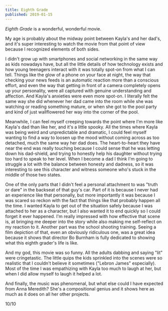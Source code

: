 ```yaml
---
title: Eighth Grade
published: 2019-01-15
---
```


_Eighth Grade_ is a wonderful, wonderful movie.

My age is probably about the midway point between Kayla's and her dad's, and it's super interesting to watch the movie from that point of view because I recognized elements of both sides.

I didn't grow up with smartphones and social networking in the same way as kids nowadays have, but all the little details of how technology exists and how young teenagers interact with it was totally spot-on from what I can tell. Things like the glow of a phone on your face at night, the way that checking your news feeds is an automatic reaction more than a conscious effort, and even the way that getting in front of a camera completely opens up your personality, were all captured with genuine understanding and affection. And Kayla's anxieties were even more spot-on. I literally felt the same way she did whenever her dad came into the room while she was watching or reading something mature, or when she got to the pool party and kind of just wallflowered her way into the corner of the pool.

Meanwhile, I can feel myself creeping towards the point where I'm more like Kayla's dad than like her, and it's a little spooky. All the times where Kayla was being weird and unpredictable and dramatic, I could feel myself wanting to find a way to loosen up the mood without coming across as too detached, much the same way her dad does. The heart-to-heart they have near the end was really touching because I could sense that he was letting down his dad-shield, and trying to honestly help his daughter without trying too hard to speak to her level. When I become a dad I think I'm going to struggle a lot with the balance between honesty and dadness, so it was interesting to see this character and witness someone who's stuck in the middle of those two states.

One of the only parts that I didn't feel a personal attachment to was "truth or dare" in the backseat of that guy's car. Part of it is because I never had an experience like that personally, but more importantly it was because I was scared so reckon with the fact that things like that probably happen all the time. I wanted Kayla to get out of the situation safely because I was attached to her as a character, but I also wanted it to end quickly so I could forget it ever happened. I'm really impressed with how effective that scene is, at bringing me deeper into the story while also making me self-reflect on my reaction to it. Another part was the school shooting training. Seeing a film depiction of that, even an obviously ridiculous one, was a great idea because it shows that director Bo Burnham is fully dedicated to showing what this eighth grader's life is like.

And my god, this movie was so funny. All the adults dabbing and saying "lit" were cringetastic. The little quips the kids sprinkled into the scenes were so realistic that I couldn't believe it sometimes ("Lebron James" especially). Most of the time I was empathizing with Kayla too much to laugh at her, but when I did allow myself to laugh it helped a lot.

And finally, the music was phenomenal, but what else could I have expected from Anna Meredith? She's a compositional genius and it shows here as much as it does on all her other projects.

10/10
